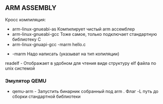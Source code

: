 
## ARM ASSEMBLY

Кросс компиляция:

- arm-linux-gnueabi-as Компилирует чистый arm ассемблер
- arm-linux-gnueabi-gcc Тоже самое, только подключает стандартную библиотеку С 
- arm-linux-gnuapi-gcc -marm hello.c	
* -marm Надо написать (указыват на тип копиляции)

readelf - Отображает в удобном для чтения виде структуру elf файла по unix системой

### Эмулятор QEMU
- qemu-arm - Запустить бинарник собранный под arm
. Флаг -L путь до сборки стандартной библиотеки
